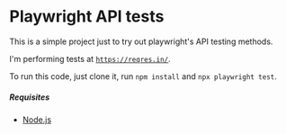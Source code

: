# Playwright API tests

This is a simple project just to try out playwright's API testing methods.

I'm performing tests at [`https://reqres.in/`](https://reqres.in/).

To run this code, just clone it, run `npm install` and `npx playwright test`.

##### Requisites

- [Node.js](https://nodejs.org/en/)
